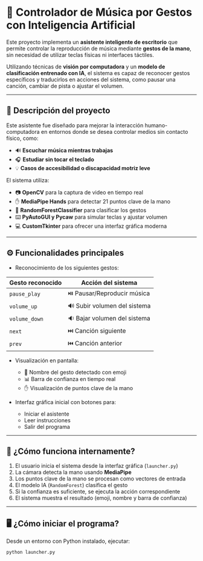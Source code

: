 # 🎵 Controlador de Música por Gestos con Inteligencia Artificial

Este proyecto implementa un **asistente inteligente de escritorio** que permite controlar la reproducción de música mediante **gestos de la mano**, sin necesidad de utilizar teclas físicas ni interfaces táctiles.

Utilizando técnicas de **visión por computadora** y un **modelo de clasificación entrenado con IA**, el sistema es capaz de reconocer gestos específicos y traducirlos en acciones del sistema, como pausar una canción, cambiar de pista o ajustar el volumen.

---

## 📌 Descripción del proyecto

Este asistente fue diseñado para mejorar la interacción humano-computadora en entornos donde se desea controlar medios sin contacto físico, como:

- 🔊 **Escuchar música mientras trabajas**
- 🎧 **Estudiar sin tocar el teclado**
- 💡 **Casos de accesibilidad o discapacidad motriz leve**

El sistema utiliza:

- 📷 **OpenCV** para la captura de video en tiempo real
- ✋ **MediaPipe Hands** para detectar 21 puntos clave de la mano
- 🤖 **RandomForestClassifier** para clasificar los gestos
- ⌨️ **PyAutoGUI y Pycaw** para simular teclas y ajustar volumen
- 💻 **CustomTkinter** para ofrecer una interfaz gráfica moderna

---

## ⚙️ Funcionalidades principales

- Reconocimiento de los siguientes gestos:

| Gesto reconocido | Acción del sistema |
|------------------|--------------------|
| `pause_play`     | ⏯️ Pausar/Reproducir música |
| `volume_up`      | 🔊 Subir volumen del sistema |
| `volume_down`    | 🔉 Bajar volumen del sistema |
| `next`           | ⏭️ Canción siguiente |
| `prev`           | ⏮️ Canción anterior |

- Visualización en pantalla:
  - 🧠 Nombre del gesto detectado con emoji
  - 📊 Barra de confianza en tiempo real
  - ✋ Visualización de puntos clave de la mano

- Interfaz gráfica inicial con botones para:
  - Iniciar el asistente
  - Leer instrucciones
  - Salir del programa

---

## 🧠 ¿Cómo funciona internamente?

1. El usuario inicia el sistema desde la interfaz gráfica (`launcher.py`)
2. La cámara detecta la mano usando **MediaPipe**
3. Los puntos clave de la mano se procesan como vectores de entrada
4. El modelo IA (`RandomForest`) clasifica el gesto
5. Si la confianza es suficiente, se ejecuta la acción correspondiente
6. El sistema muestra el resultado (emoji, nombre y barra de confianza)

---

## 🖥️ ¿Cómo iniciar el programa?

Desde un entorno con Python instalado, ejecutar:

```bash
python launcher.py
